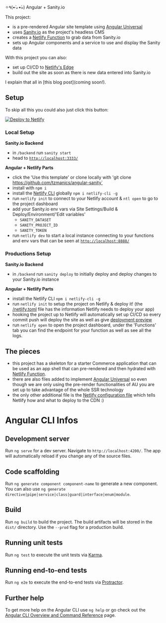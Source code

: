 ✧٩(•́⌄•́๑) Angular + Sanity.io

This project:

- is a pre-rendered Angular site template using [Angular Universal](https://hubs.ly/H0GZjNC0)
- uses [Sanity.io](https://www.sanity.io/) as the project's headless CMS
- creates a [Netlify Function](https://hubs.ly/H0GZjFn0) to grab data from Sanity.io
- sets up Angular components and a service to use and display the Sanity data

With this project you can also:

- set up CI/CD to [Netlify's Edge](https://hubs.ly/H0GZjRD0)
- build out the site as soon as there is new data entered into Sanity.io

I explain that all in [this blog post](coming soon!).

## Setup

To skip all this you could also just click this button:

[![Deploy to Netlify](https://www.netlify.com/img/deploy/button.svg)](https://github.com/tzmanics/angular-sanity&utm_source=blog&utm_medium=angular-sanity-tzm&utm_campaign=devex)

### Local Setup

**Sanity.io Backend**

- in `/backend` run `sanity start`
- head to [`http://localhost:3333/`](http://localhost:3333/)

**Angular + Netlify Parts**

- click the 'Use this template' or clone locally with 'git clone https://github.com/tzmanics/angular-sanity`
- install with `npm i`
- install the [Netlify CLI](https://hubs.ly/H0GZjQN0) globally `npm i netlify-cli -g`
- run `netlify init` to connect to your Netlify account & `ntl open` to go to the project dashboard
- add your Sanity.io env vars via Site Settings/Build & Deploy/Environment/'Edit variables'
  - `SANITY_DATASET`
  - `SANITY_PROJECT_ID`
  - `SANITY_TOKEN`
- run `netlify dev` to start a local instance connecting to your functions and env vars that can be seen at [`http://localhost:8888/`](http://localhost:8888/)

### Productions Setup

**Sanity.io Backend**

- in `/backend` run `sanity deploy` to initially deploy and deploy changes to your Sanity.io instance

**Angular + Netlify Parts**

- install the Netlify CLI `npm i netlify-cli -g`
- run `netlify init` to setup the project on Netlify & deploy it! (the [/netlify.toml](/netlify.toml) file has the information Netlify needs to deploy your app)
- hooking the project up to Netlify will automatically set up CI/CD so every commit push will deploy the site as well as give [deployment preview](https://www.netlify.com/blog/2016/07/20/introducing-deploy-previews-in-netlify/)
- run `netlify open` to open the project dashboard, under the 'Functions' tab you can find the endpoint for your function as well as see all the logs.

## The pieces

- this project has a skeleton for a starter Commerce application that can be used as an app shell that can pre-rendered and then hydrated with [Netlify Function](https://www.netlify.com/products/functions/?utm_source=repo&utm_medium=au-prerender-tzm&utm_campaign=devex).
- there are also files added to implement [Angular Universal](https://angular.io/guide/universal) so even though we are only using the pre-render functionalities of AU you are set up to take advantage of the whole SSR technology
- the only other additional file is the [Netlify configuration file](https://docs.netlify.com/configure-builds/file-based-configuration/?utm_source=repo&utm_medium=au-prerender-tzm&utm_campaign=devex) which tells Netlify how and what to deploy to the CDN :)

# Angular CLI Infos

## Development server

Run `ng serve` for a dev server. Navigate to `http://localhost:4200/`. The app will automatically reload if you change any of the source files.

## Code scaffolding

Run `ng generate component component-name` to generate a new component. You can also use `ng generate directive|pipe|service|class|guard|interface|enum|module`.

## Build

Run `ng build` to build the project. The build artifacts will be stored in the `dist/` directory. Use the `--prod` flag for a production build.

## Running unit tests

Run `ng test` to execute the unit tests via [Karma](https://karma-runner.github.io).

## Running end-to-end tests

Run `ng e2e` to execute the end-to-end tests via [Protractor](http://www.protractortest.org/).

## Further help

To get more help on the Angular CLI use `ng help` or go check out the [Angular CLI Overview and Command Reference](https://angular.io/cli) page.
